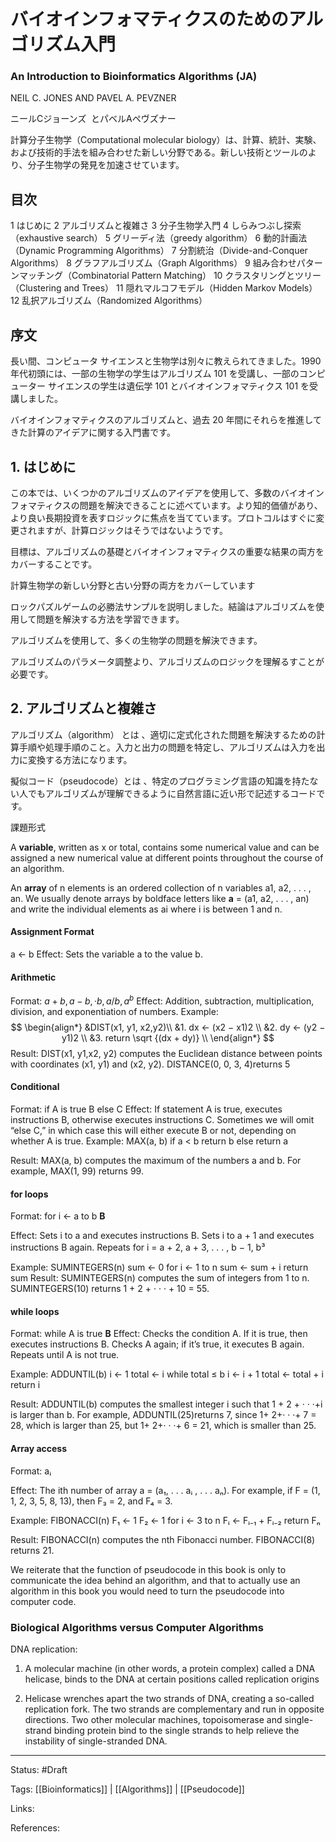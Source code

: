 # バイオインフォマティクスのためのアルゴリズム入門
### An Introduction to Bioinformatics Algorithms (JA)


NEIL C. JONES AND PAVEL A. PEVZNER

ニールCジョーンズ  とパベルAペヴズナー

計算分子生物学（Computational molecular biology）は、計算、統計、実験、および技術的手法を組み合わせた新しい分野である。新しい技術とツールのより、分子生物学の発見を加速させています。

## 目次

1 はじめに
2 アルゴリズムと複雑さ
3 分子生物学入門
4 しらみつぶし探索（exhaustive search）
5 グリーディ法（greedy algorithm）
6 動的計画法（Dynamic Programming Algorithms）
7 分割統治（Divide-and-Conquer Algorithms）
8 グラフアルゴリズム（Graph Algorithms）
9 組み合わせパターンマッチング（Combinatorial Pattern Matching）
10 クラスタリングとツリー（Clustering and Trees）
11 隠れマルコフモデル（Hidden Markov Models）
12 乱択アルゴリズム（Randomized Algorithms）


## 序文
長い間、コンピュータ サイエンスと生物学は別々に教えられてきました。1990 年代初頭には、一部の生物学の学生はアルゴリズム 101 を受講し、一部のコンピューター サイエンスの学生は遺伝学 101 とバイオインフォマティクス 101 を受講しました。

バイオインフォマティクスのアルゴリズムと、過去 20 年間にそれらを推進してきた計算のアイデアに関する入門書です。

## 1. はじめに
この本では、いくつかのアルゴリズムのアイデアを使用して、多数のバイオインフォマティクスの問題を解決できることに述べています。より知的価値があり、より良い長期投資を表すロジックに焦点を当てています。プロトコルはすぐに変更されますが、計算ロジックはそうではないようです。

目標は、アルゴリズムの基礎とバイオインフォマティクスの重要な結果の両方をカバーすることです。

計算生物学の新しい分野と古い分野の両方をカバーしています

ロックパズルゲームの必勝法サンプルを説明しました。結論はアルゴリズムを使用して問題を解決する方法を学習できます。

アルゴリズムを使用して、多くの生物学の問題を解決できます。

アルゴリズムのパラメータ調整より、アルゴリズムのロジックを理解るすことが必要です。


## 2. アルゴリズムと複雑さ

アルゴリズム（algorithm） とは 、適切に定式化された問題を解決するための計算手順や処理手順のこと。入力と出力の問題を特定し、アルゴリズムは入力を出力に変換する方法になります。

擬似コード（pseudocode）とは 、特定のプログラミング言語の知識を持たない人でもアルゴリズムが理解できるように自然言語に近い形で記述するコードです。

課題形式

A **variable**, written as x or total, contains some numerical value and can be assigned a new numerical value at different points throughout the course of an algorithm.

An **array** of n elements is an ordered collection of n variables a1, a2, . . . , an. We usually denote arrays by boldface letters like **a** = (a1, a2, . . . , an) and write the individual elements as ai where i is between 1 and n.

#### Assignment Format
a ← b 
Effect: Sets the variable a to the value b.

#### Arithmetic 
Format: $\displaystyle a + b, a - b, · b, a/b, a^b$
Effect:  Addition, subtraction, multiplication, division, and exponentiation of numbers. 
Example: 
$$
\begin{align*} 
&DIST(x1, y1, x2,y2)\\
&1. dx ← (x2 − x1)2 \\
&2. dy ← (y2 − y1)2 \\
&3. return \sqrt {(dx + dy)} \\
\end{align*}
$$
Result: DIST(x1, y1,x2, y2) computes the Euclidean distance between points with coordinates (x1, y1) and (x2, y2). 
DISTANCE(0, 0, 3, 4)returns 5

#### Conditional 
Format: if A is true 
					B 
			 else 
					 C
Effect: If statement A is true, executes instructions B, otherwise executes instructions C. Sometimes we will omit “else C,” in which case this will either execute B or not, depending on whether A is true.
Example: MAX(a, b) 
if a < b 
	return b
else 
	return a
	
Result: MAX(a, b) computes the maximum of the numbers a and b. For example, MAX(1, 99) returns 99.

#### for loops
Format: for i ← a to b 
				**B**

Effect: Sets i to a and executes instructions B. Sets i to a + 1 and executes instructions B again. Repeats for i = a + 2, a + 3, . . . , b − 1, b³　

Example: SUMINTEGERS(n) 
		sum ← 0 
		for i ← 1 to n 
				sum ← sum + i
		return sum
Result: SUMINTEGERS(n) computes the sum of integers from 1 to n. SUMINTEGERS(10) returns 1 + 2 + · · · + 10 = 55.

#### while loops
Format: while A is true
				**B** 
Effect: Checks the condition A. If it is true, then executes instructions B. Checks A again; if it’s true, it executes B again. Repeats until A is not true. 

Example: ADDUNTIL(b) 
		i ← 1 
		total ← i 
		while total ≤ b
				 i ← i + 1
				 total ← total + i
		return i

Result: ADDUNTIL(b) computes the smallest integer i such that 1 + 2 + · · ·+i is larger than b. For example, ADDUNTIL(25)returns 7, since 1+ 2+· · ·+ 7 = 28, which is larger than 25, but 1+ 2+· · ·+ 6 = 21, which is smaller than 25.

#### Array access
Format: aᵢ

Effect: The ith number of array a = (a₁, . . . aᵢ , . . . aₙ). For example, if F = (1, 1, 2, 3, 5, 8, 13), then F₃ = 2, and F₄ = 3.

Example: FIBONACCI(n) 
F₁ ← 1 
F₂ ← 1 
for i ← 3 to n 
    Fᵢ ← Fᵢ₋₁ + Fᵢ₋₂ 
return Fₙ 

Result: FIBONACCI(n) computes the nth Fibonacci number. FIBONACCI(8) returns 21.

We reiterate that the function of pseudocode in this book is only to communicate the idea behind an algorithm, and that to actually use an algorithm in this book you would need to turn the pseudocode into computer code.

### Biological Algorithms versus Computer Algorithms

DNA replication:

1. A molecular machine (in other words, a protein complex) called a DNA helicase, binds to the DNA at certain positions called replication origins

2. Helicase wrenches apart the two strands of DNA, creating a so-called replication fork. The two strands are complementary and run in opposite directions. Two other molecular machines, topoisomerase and single-strand binding protein bind to the single strands to help relieve the instability of single-stranded DNA.




---

Status: #Draft

Tags:
[[Bioinformatics]] | [[Algorithms]] | [[Pseudocode]]

Links:

References: